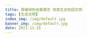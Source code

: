 ```yaml
---
title: 厚植绿色发展理念 培育生态校园文明
tags: [生态文明]
index_img: /img/default.jpg
banner_img: /img/default.jpg
date: 2021-11-15
---
```


